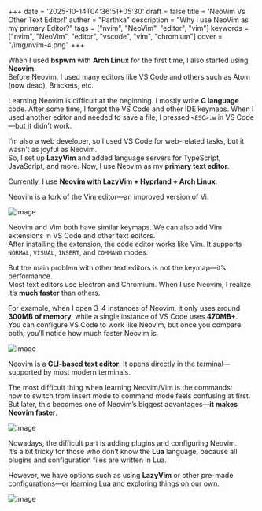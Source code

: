 +++
date = '2025-10-14T04:36:51+05:30'
draft = false
title = 'NeoVim Vs Other Text Editor!'
auther = "Parthka"
description = "Why i use NeoVim as my primary Editor?"
tags = ["nvim", "NeoVim", "editor", "vim"]
keywords = ["nvim", "NeoVim", "editor", "vscode", "vim", "chromium"]
cover = "/img/nvim-4.png"
+++


When I used **bspwm** with **Arch Linux** for the first time, I also started using **Neovim**.  
Before Neovim, I used many editors like VS Code and others such as Atom (now dead), Brackets, etc.

Learning Neovim is difficult at the beginning. I mostly write **C language** code. After some time, I forgot the VS Code and other IDE keymaps. When I used another editor and needed to save a file, I pressed `<ESC>:w` in VS Code—but it didn’t work.

I’m also a web developer, so I used VS Code for web-related tasks, but it wasn’t as joyful as Neovim.  
So, I set up **LazyVim** and added language servers for TypeScript, JavaScript, and more. Now, I use Neovim as my **primary text editor**.

Currently, I use **Neovim with LazyVim + Hyprland + Arch Linux**.

Neovim is a fork of the Vim editor—an improved version of Vi.

![image](/img/nvim-3.webp)

Neovim and Vim both have similar keymaps. We can also add Vim extensions in VS Code and other text editors.  
After installing the extension, the code editor works like Vim. It supports `NORMAL`, `VISUAL`, `INSERT`, and `COMMAND` modes.

But the main problem with other text editors is not the keymap—it’s performance.  
Most text editors use Electron and Chromium. When I use Neovim, I realize it’s **much faster** than others.

For example, when I open 3–4 instances of Neovim, it only uses around **300MB of memory**, while a single instance of VS Code uses **470MB+**.  
You can configure VS Code to work like Neovim, but once you compare both, you’ll notice how much faster Neovim is.

![image](/img/nvim-2.png)

Neovim is a **CLI-based text editor**. It opens directly in the terminal—supported by most modern terminals.

The most difficult thing when learning Neovim/Vim is the commands:  
how to switch from insert mode to command mode feels confusing at first.  
But later, this becomes one of Neovim’s biggest advantages—**it makes Neovim faster**.

![image](/img/nvim-5.webp)

Nowadays, the difficult part is adding plugins and configuring Neovim.  
It’s a bit tricky for those who don’t know the **Lua** language, because all plugins and configuration files are written in Lua.

However, we have options such as using **LazyVim** or other pre-made configurations—or learning Lua and exploring things on our own.

![image](/img/nvim-1.jpg)

